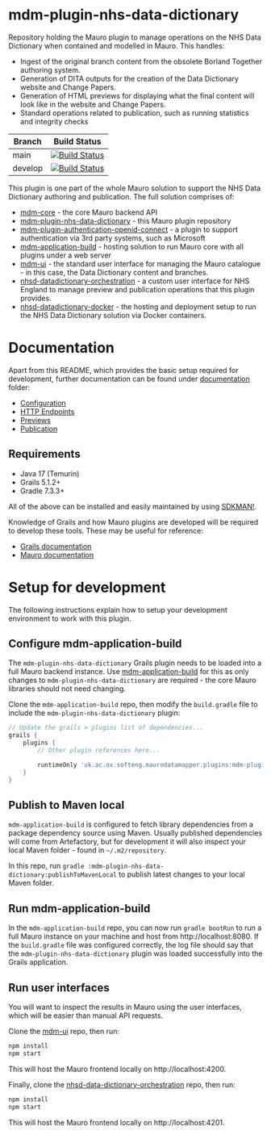# mdm-plugin-nhs-data-dictionary

Repository holding the Mauro plugin to manage operations on the NHS Data Dictionary when contained and modelled in Mauro. This handles:

- Ingest of the original branch content from the obsolete Borland Together authoring system.
- Generation of DITA outputs for the creation of the Data Dictionary website and Change Papers.
- Generation of HTML previews for displaying what the final content will look like in the website and Change Papers.
- Standard operations related to publication, such as running statistics and integrity checks

| Branch  | Build Status |
| ------- | ------- | 
| main    | [![Build Status](https://github.com/MauroDataMapper-NHSD/mdm-plugin-nhs-data-dictionary/actions/workflows/gradle.yml/badge.svg?branch=main)](https://github.com/MauroDataMapper-NHSD/mdm-plugin-nhs-data-dictionary/actions/workflows/gradle.yml) |
| develop | [![Build Status](https://github.com/MauroDataMapper-NHSD/mdm-plugin-nhs-data-dictionary/actions/workflows/gradle.yml/badge.svg?branch=develop)](https://github.com/MauroDataMapper-NHSD/mdm-plugin-nhs-data-dictionary/actions/workflows/gradle.yml) |

This plugin is one part of the whole Mauro solution to support the NHS Data Dictionary authoring and publication. The full solution comprises of:

- [mdm-core](https://github.com/MauroDataMapper/mdm-core) - the core Mauro backend API
- [mdm-plugin-nhs-data-dictionary](https://github.com/MauroDataMapper-NHSD/mdm-plugin-nhs-data-dictionary) - this Mauro plugin repository
- [mdm-plugin-authentication-openid-connect](https://github.com/MauroDataMapper-Plugins/mdm-plugin-authentication-openid-connect) - a plugin to support authentication via 3rd party systems, such as Microsoft
- [mdm-application-build](https://github.com/MauroDataMapper/mdm-application-build) - hosting solution to run Mauro core with all plugins under a web server
- [mdm-ui](https://github.com/MauroDataMapper/mdm-ui) - the standard user interface for managing the Mauro catalogue - in this case, the Data Dictionary content and branches.
- [nhsd-datadictionary-orchestration](https://github.com/MauroDataMapper-NHSD/nhsd-datadictionary-orchestration) - a custom user interface for NHS England to manage preview and publication operations that this plugin provides.
- [nhsd-datadictionary-docker](https://github.com/MauroDataMapper-NHSD/nhsd-datadictionary-docker) - the hosting and deployment setup to run the NHS Data Dictionary solution via Docker containers.

# Documentation

Apart from this README, which provides the basic setup required for development, further documentation can be found under [documentation](/docs) folder:

- [Configuration](/docs/configuration.md)
- [HTTP Endpoints](/docs/endpoints.md)
- [Previews](/docs/previews.md)
- [Publication](/docs/publication.md)

## Requirements

* Java 17 (Temurin)
* Grails 5.1.2+
* Gradle 7.3.3+

All of the above can be installed and easily maintained by using [SDKMAN!](https://sdkman.io/install).

Knowledge of Grails and how Mauro plugins are developed will be required to develop these tools. These may be useful for reference:

- [Grails documentation](https://docs.grails.org/5.1.2/guide/single.html)
- [Mauro documentation](https://maurodatamapper.github.io/)

# Setup for development

The following instructions explain how to setup your development environment to work with this plugin.

## Configure mdm-application-build

The `mdm-plugin-nhs-data-dictionary` Grails plugin needs to be loaded into a full Mauro backend instance. Use [mdm-application-build](https://github.com/MauroDataMapper/mdm-application-build) for this as only changes to `mdm-plugin-nhs-data-dictionary` are required - the core Mauro libraries should not need changing.

Clone the `mdm-application-build` repo, then modify the `build.gradle` file to include the `mdm-plugin-nhs-data-dictionary` plugin:

```groovy
// Update the grails > plugins list of dependencies...
grails {
    plugins {
        // Other plugin references here...

        runtimeOnly 'uk.ac.ox.softeng.maurodatamapper.plugins:mdm-plugin-nhs-data-dictionary:2.0.0-SNAPSHOT'
    }
}
```

## Publish to Maven local

`mdm-application-build` is configured to fetch library dependencies from a package dependency source using Maven. Usually published dependencies will
come from Artefactory, but for development it will also inspect your local Maven folder - found in `~/.m2/repository`.

In this repo, run `gradle :mdm-plugin-nhs-data-dictionary:publishToMavenLocal` to publish latest changes to your local Maven folder.

## Run mdm-application-build

In the `mdm-application-build` repo, you can now run `gradle bootRun` to run a full Mauro instance on your machine and host
from http://localhost:8080. If the `build.gradle` file was configured correctly, the log file should say that the `mdm-plugin-nhs-data-dictionary` plugin
was loaded successfully into the Grails application.

## Run user interfaces

You will want to inspect the results in Mauro using the user interfaces, which will be easier than manual API requests.

Clone the [mdm-ui](https://github.com/MauroDataMapper/mdm-ui) repo, then run:

```bash
npm install
npm start
```

This will host the Mauro frontend locally on http://localhost:4200.

Finally, clone the [nhsd-data-dictionary-orchestration](https://github.com/MauroDataMapper-NHSD/nhsd-datadictionary-orchestration) repo, then run:

```bash
npm install
npm start
```

This will host the Mauro frontend locally on http://localhost:4201.
